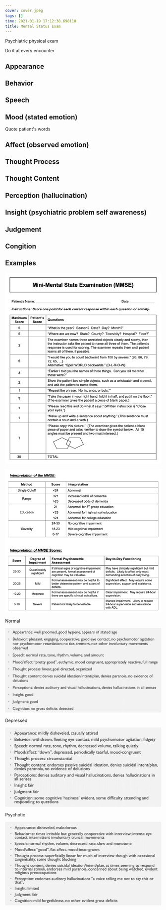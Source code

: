 ```yaml
---
cover: cover.jpeg
tags: []
time: 2021-01-19 17:12:38.698118
title: Mental Status Exam
---
```


Psychiatric physical exam

Do it at every encounter

## Appearance

## Behavior

## Speech

## Mood (stated emotion)

Quote patient's words

## Affect (observed emotion)

## Thought Process

## Thought Content

## Perception (hallucination)

## Insight (psychiatric problem self awareness)

## Judgement

## Congition

## Examples

![](image/mmse1.png)

![](image/mmse2.png)

Normal

![](image/normal.png)

Depressed

![](image/depressed.png)

Psychotic

![](image/psychotic.png)
